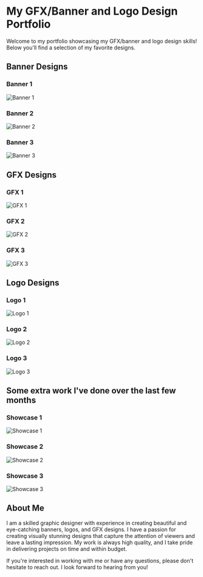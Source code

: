 # My GFX/Banner and Logo Design Portfolio

Welcome to my portfolio showcasing my GFX/banner and logo design skills! Below you'll find a selection of my favorite designs.

## Banner Designs

### Banner 1

![Banner 1](banner1.png)

### Banner 2

![Banner 2](banner2.png)

### Banner 3

![Banner 3](banner3.png)

## GFX Designs

### GFX 1

![GFX 1](gfx1.png)

### GFX 2

![GFX 2](gfx2.png)

### GFX 3

![GFX 3](gfx3fix.png)

## Logo Designs

### Logo 1

![Logo 1](logo1fix.png)

### Logo 2

![Logo 2](logo2.png)

### Logo 3

![Logo 3](logo3.png)

## Some extra work I've done over the last few months

### Showcase 1
![Showcase 1](extra1.png)

### Showcase 2
![Showcase 2](extra2.png)

### Showcase 3
![Showcase 3](extra3.png)

## About Me

I am a skilled graphic designer with experience in creating beautiful and eye-catching banners, logos, and GFX designs. I have a passion for creating visually stunning designs that capture the attention of viewers and leave a lasting impression. My work is always high quality, and I take pride in delivering projects on time and within budget.

If you're interested in working with me or have any questions, please don't hesitate to reach out. I look forward to hearing from you!
